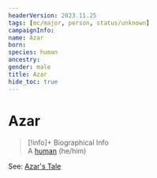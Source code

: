 ```yaml
---
headerVersion: 2023.11.25
tags: [mc/major, person, status/unknown]
campaignInfo:
name: Azar
born:
species: human
ancestry:
gender: male
title: Azar
hide_toc: true
---
```

# Azar
>[!info]+ Biographical Info  
> A [human](<../../species/humans/humans.md>) (he/him)

See: [Azar's Tale](<../../campaigns/mawar-confederacy/notes/azar-s-tale.md>)
